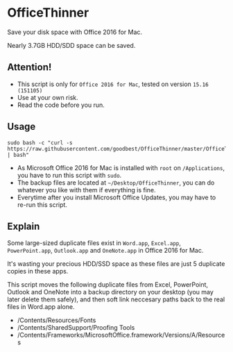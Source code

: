 # OfficeThinner
Save your disk space with Office 2016 for Mac.

Nearly 3.7GB HDD/SDD space can be saved.

## Attention!
- This script is only for `Office 2016 for Mac`, tested on version `15.16 (151105)`
- Use at your own risk.
- Read the code before you run.

## Usage
```
sudo bash -c "curl -s https://raw.githubusercontent.com/goodbest/OfficeThinner/master/OfficeThinner.sh | bash"
```
- As Microsoft Office 2016 for Mac is installed with `root` on `/Applications`, you have to run this script with `sudo`.
- The backup files are located at `~/Desktop/OfficeThinner`, you can do whatever you like with them if everything is fine.
- Everytime after you install Microsoft Office Updates, you may have to re-run this script. 

## Explain
Some large-sized duplicate files exist in `Word.app`, `Excel.app`, `PowerPoint.app`, `Outlook.app` and `OneNote.app` in Office 2016 for Mac.

It's wasting your precious HDD/SSD space as these files are just 5 duplicate copies in these apps.

This script moves the following duplicate files from Excel, PowerPoint, Outlook and OneNote into a backup directory on your desktop (you may later delete them safely), and then soft link neccesary paths back to the real files in Word.app alone.

- /Contents/Resources/Fonts
- /Contents/SharedSupport/Proofing Tools
- /Contents/Frameworks/MicrosoftOffice.framework/Versions/A/Resources



